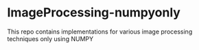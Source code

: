 # ImageProcessing-numpyonly
This repo contains implementations for various image processing techniques only using NUMPY




